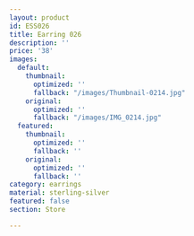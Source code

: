 ```yaml
---
layout: product
id: ESS026
title: Earring 026
description: ''
price: '38'
images:
  default:
    thumbnail:
      optimized: ''
      fallback: "/images/Thumbnail-0214.jpg"
    original:
      optimized: ''
      fallback: "/images/IMG_0214.jpg"
  featured:
    thumbnail:
      optimized: ''
      fallback: ''
    original:
      optimized: ''
      fallback: ''
category: earrings
material: sterling-silver
featured: false
section: Store

---
```

